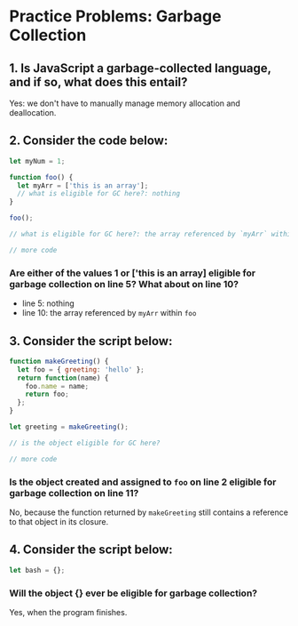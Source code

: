 # Practice Problems: Garbage Collection

## 1. Is JavaScript a garbage-collected language, and if so, what does this entail?

Yes: we don't have to manually manage memory allocation and deallocation.

## 2. Consider the code below:

```js
let myNum = 1;

function foo() {
  let myArr = ['this is an array'];
  // what is eligible for GC here?: nothing
}

foo();

// what is eligible for GC here?: the array referenced by `myArr` within `foo`

// more code
```

### Are either of the values 1 or ['this is an array] eligible for garbage collection on line 5? What about on line 10?

- line 5: nothing
- line 10: the array referenced by `myArr` within `foo`

## 3. Consider the script below:

```js
function makeGreeting() {
  let foo = { greeting: 'hello' };
  return function(name) {
    foo.name = name;
    return foo;
  };
}

let greeting = makeGreeting();

// is the object eligible for GC here?

// more code
```

### Is the object created and assigned to `foo` on line 2 eligible for garbage collection on line 11?

No, because the function returned by `makeGreeting` still contains a reference to that object in its closure.

## 4. Consider the script below:

```js
let bash = {};
```

### Will the object {} ever be eligible for garbage collection?

Yes, when the program finishes.